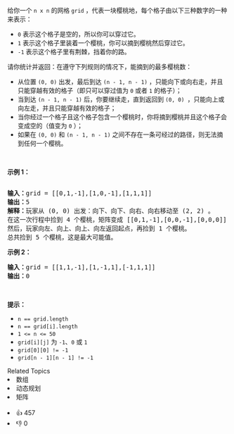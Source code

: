 <p>给你一个 <code>n x n</code> 的网格 <code>grid</code> ，代表一块樱桃地，每个格子由以下三种数字的一种来表示：</p>

<ul> 
 <li><code>0</code> 表示这个格子是空的，所以你可以穿过它。</li> 
 <li><code>1</code> 表示这个格子里装着一个樱桃，你可以摘到樱桃然后穿过它。</li> 
 <li><code>-1</code> 表示这个格子里有荆棘，挡着你的路。</li> 
</ul>

<p>请你统计并返回：在遵守下列规则的情况下，能摘到的最多樱桃数：</p>

<ul> 
 <li>从位置&nbsp;<code>(0, 0)</code> 出发，最后到达 <code>(n - 1, n - 1)</code> ，只能向下或向右走，并且只能穿越有效的格子（即只可以穿过值为 <code>0</code> 或者 <code>1</code> 的格子）；</li> 
 <li>当到达 <code>(n - 1, n&nbsp;- 1)</code> 后，你要继续走，直到返回到 <code>(0, 0) </code>，只能向上或向左走，并且只能穿越有效的格子；</li> 
 <li>当你经过一个格子且这个格子包含一个樱桃时，你将摘到樱桃并且这个格子会变成空的（值变为 <code>0</code> ）；</li> 
 <li>如果在 <code>(0, 0)</code> 和 <code>(n - 1, n - 1)</code> 之间不存在一条可经过的路径，则无法摘到任何一个樱桃。</li> 
</ul>

<p>&nbsp;</p>

<p><strong>示例 1：</strong></p> 
<img alt="" src="https://assets.leetcode.com/uploads/2020/12/14/grid.jpg" /> 
<pre>
<b>输入：</b>grid = [[0,1,-1],[1,0,-1],[1,1,1]]
<b>输出：</b>5
<b>解释：</b>玩家从 (0, 0) 出发：向下、向下、向右、向右移动至 (2, 2) 。
在这一次行程中捡到 4 个樱桃，矩阵变成 [[0,1,-1],[0,0,-1],[0,0,0]] 。
然后，玩家向左、向上、向上、向左返回起点，再捡到 1 个樱桃。
总共捡到 5 个樱桃，这是最大可能值。
</pre>

<p><strong>示例 2：</strong></p>

<pre>
<b>输入：</b>grid = [[1,1,-1],[1,-1,1],[-1,1,1]]
<b>输出：</b>0
</pre>

<p>&nbsp;</p>

<p><strong>提示：</strong></p>

<ul> 
 <li><code>n == grid.length</code></li> 
 <li><code>n == grid[i].length</code></li> 
 <li><code>1 &lt;= n &lt;= 50</code></li> 
 <li><code>grid[i][j]</code>&nbsp;为&nbsp;<code>-1</code>、<code>0</code>&nbsp;或&nbsp;<code>1</code></li> 
 <li><code>grid[0][0] != -1</code></li> 
 <li><code>grid[n - 1][n - 1] != -1</code></li> 
</ul>

<div><div>Related Topics</div><div><li>数组</li><li>动态规划</li><li>矩阵</li></div></div><br><div><li>👍 457</li><li>👎 0</li></div>